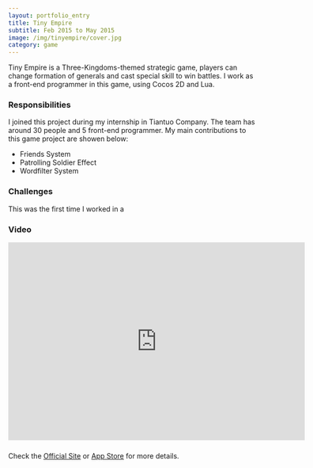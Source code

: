 ```yaml
---
layout: portfolio_entry
title: Tiny Empire
subtitle: Feb 2015 to May 2015
image: /img/tinyempire/cover.jpg
category: game
---
```


Tiny Empire is a Three-Kingdoms-themed strategic game, players can change formation of generals and cast special skill to win battles. I work as a front-end programmer in this game, using Cocos 2D and Lua.

### Responsibilities

I joined this project during my internship in Tiantuo Company. The team has around 30 people and 5 front-end programmer. My main contributions to this game project are showen below:

* Friends System
* Patrolling Soldier Effect
* Wordfilter System

### Challenges

This was the first time I worked in a 

### Video
<iframe width="600" height="400" src="http://www.youtube.com/embed/suq4ts3epEs" frameborder="0" allowfullscreen></iframe>

### 
Check the [Official Site](http://sg.3737.com/html/index.html) or [App Store](https://itunes.apple.com/us/app/tiny-empire-rise-of-heroes/id974542669?mt=8) for more details.


